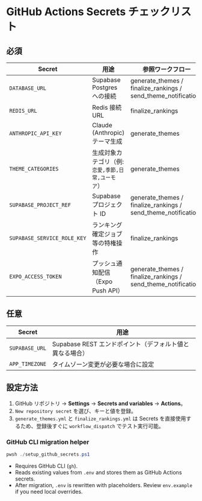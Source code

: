 # GitHub Actions Secrets チェックリスト

## 必須
| Secret | 用途 | 参照ワークフロー |
| ------ | ---- | ---------------- |
| `DATABASE_URL` | Supabase Postgres への接続 | generate_themes / finalize_rankings / send_theme_notifications |
| `REDIS_URL` | Redis 接続 URL | finalize_rankings |
| `ANTHROPIC_API_KEY` | Claude (Anthropic) テーマ生成 | generate_themes |
| `THEME_CATEGORIES` | 生成対象カテゴリ（例: `恋愛,季節,日常,ユーモア`） | generate_themes |
| `SUPABASE_PROJECT_REF` | Supabase プロジェクト ID | generate_themes / finalize_rankings / send_theme_notifications |
| `SUPABASE_SERVICE_ROLE_KEY` | ランキング確定ジョブ等の特権操作 | finalize_rankings |
| `EXPO_ACCESS_TOKEN` | プッシュ通知配信（Expo Push API） | generate_themes / finalize_rankings / send_theme_notifications |

## 任意
| Secret | 用途 |
| ------ | ---- |
| `SUPABASE_URL` | Supabase REST エンドポイント（デフォルト値と異なる場合） |
| `APP_TIMEZONE` | タイムゾーン変更が必要な場合に設定 |

## 設定方法
1. GitHub リポジトリ → **Settings** → **Secrets and variables** → **Actions**。  
2. `New repository secret` を選び、キーと値を登録。  
3. `generate_themes.yml` と `finalize_rankings.yml` は Secrets を直接使用するため、登録後すぐに `workflow_dispatch` でテスト実行可能。

### GitHub CLI migration helper
```powershell
pwsh ./setup_github_secrets.ps1
```
- Requires GitHub CLI (`gh`).
- Reads existing values from `.env` and stores them as GitHub Actions secrets.
- After migration, `.env` is rewritten with placeholders. Review `env.example` if you need local overrides.
